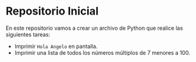 # Repositorio Inicial

En este repositorio vamos a crear un archivo de Python que realice las siguientes tareas:

* Imprimir `Hola Angelo` en pantalla.
* Imprimir una lista de todos los números múltiplos de 7 menores a 100.